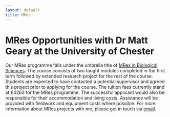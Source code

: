 ```yaml
---
layout: default
title: MRes
---
```


MRes Opportunities with Dr Matt Geary at the University of Chester
=====================================================================

<!--During the next academic year I have several research opportunities for-->
<!--students who would be interested in undertaking a masters by research-->
<!--degree programme.-->

<!--<br>-->

<!--My projects available this year are:-->
<!--* Pond colonisation on the Black Isle  -->
<!--* Great Crested Newt occupancy on the Black Isle  -->
<!--* Using atlas data to estimate bird density and occupancy-->
<!--* Conservation genetics of Natterjack toads at Red Rocks-->

<!--<br>-->

<!--Please see the descriptions below for more information-->

<!--<br>-->

Our MRes programme falls under the umbrella title of [MRes in Biological
Sciences](http://www.chester.ac.uk/biological-sciences/research/MRes-programmes). The
course consists of two taught modules completed in the first term
followed by extended research project for the rest of the course.
Students are expected to have contacted a potential supervisor and
agreed this project prior to applying for the course. The tuition fees
currently stand at £4263 for the MRes programme. The successful
applicant would also be responsible for their accommodation and living
costs. Assistance will be provided with fieldwork and equipment costs where possible. For more information about MRes projects with me, please get in touch via [email](<M.Geary@Chester.ac.uk>). 

<br>


<!--Highland White-Faced Darter Dragonfly Ecology-->
<!---------------------------------------------------->
<!--_w/ Dr. Achaz von Hardenberg_  -->

<!--White-faced darter (_Leucorrhinia dubia_) are a habitat-specialist dragonfly which is currently classified as endangered on the British Red Data list. They are patchily distributed in Britain with the largest populations in the Scottish Highlands. Previous projects at the university of Chester have established a monitoring protocol to survey each life-stage of the white-faced darter. This project would use this protocol to monitor white-faced darter across several sights in the Scottish Highlands. The project will investigate differences in ecology, demographics and habitat preference across sites and provide information which will contribute to white-faced darter conservation at current sites as well as allow future surveys to better target suitable sites which are currently overlooked. This project will involve fieldwork in the Highlands of Scotland and students should be expected to be based there during the field season. This project would suit a student who is keen to work in the field. It will require good networking skills and the ability to work independently.-->

<!--<br>-->

<!--Pond colonisation on the Black Isle-->
<!---------------------------------------------------->
<!--_w/ Scottish Natural Heritage and Dr. Lottie Hosie_  -->

<!--Ponds are a specialist habitat which have been lost across large areas of Great Britain during the last century. This has led to the creation of ponds as an example of conservation management in many areas. The ultimate objective of such pond creation efforts may be to benefit particular target species such as great crested newt (_Triturus cristatus_), however, they also provide habitat, both transient and permanent for a range of other species. This project will use biodiversity assessments of newly created ponds on the Black Isle, Scottish Highlands, spanning a range of ages. The project will investigate changes in species richness and diversity over time as well as habitat features associated with particular taxa. This project will involve fieldwork in the Highlands of Scotland and students should be expected to be based there during the field season. This project would suit a student who is keen to work in the field. It will require good networking skills and the ability to work independently.-->

<!--<br>-->

<!--Great Crested Newt occupancy on the Black Isle-->
<!---------------------------------------------------->
<!--_w/ Scottish Natural Heritage and Dr. Lottie Hosie_  -->

<!--The Great Crested Newt (_Triturus cristatus_; GCN) is a UK Biodiversity Action Plan Priority Species which is protected by both UK and European legislation. Their biphasic lifestyle makes considerable use of terrestrial habitat surrounding their breeding ponds, but we know very little about this aspect of their lives. In contrast there is often extensive data, collected by enthusiastic volunteer surveyors, showing pond occupancy by the species during the breeding season. Combining such field data and modelling approaches can usefully inform management of GCN populations.Indeed, modelling methods have revealed the importance in this population of the surrounding woodland to newts (Miró _et al._ 2017) One particularly promising area of research is the use of occupancy modelling methods to investigate relationships between amphibian presence /abundance and variables related to habitats and management practices (e.g. Peterman et al, 2013). Not only can these models allow us to improve our understanding of GCN ecology but they can also be used to provide evidence for beneficial management actions for GCN conservation. Output from occupancy models can also help improve efficiency and accuracy of volunteer GCN surveys  and the value of this will be assessed. The project will concentrate on a population of GCN on the Black Isle, Scottish Highlands which, due to their relative isolation, provides an interesting situation to investigate pond-specific preferences and relationships with habitat features.-->

<!--<br>-->

<!--Using atlas data to estimate bird density and occupancy-->
<!---------------------------------------------------->
<!--_w/ Dr. Achaz von Hardenberg_  -->

<!--Bird atlases represent a huge undertaking which relies largely on the efforts of deeply committed amateurs around the country. These atlases, plus the survey work which informs them, represents an extremely useful source of information about bird distributions. This project aims to use the North Wales Bird Atlas as the basis for adding value to the bird atlas as a scientific resource. The project will make use of both the atlas data itself along with data from the various surveys which contributed to the atlas. The project will use modern statistical modelling approaches to estimate population density of key species in North Wales with regards to habitat as well as occupancy across the region. This project would suit a student with an interest in ornithology and innovative quantitative ecology methods.-->

<!--<br>-->

<!--Conservation genetics of Natterjack toads at Red Rocks-->
<!---------------------------------------------------->
<!--_w/ Cheshire Wildlife Trust, Dr. Lottie Hosie and Dr. Anna Muir_  -->

<!--Small, isolated populations are at high risk of local extinction due to loss of genetic variability and-->
<!--associated reduction in fitness. Therefore, knowledge of population size and genetic diversity in-->
<!--isolated populations is vital in order to prioritise conservation actions and recover populations that-->
<!--are at risk. The natterjack toad (_Epidalea calamita_) is endangered and legally protected in Britain-->
<!--and exists in less than 40 locations, making it of high conservation concern. One native natterjack-->
<!--toad site lies on the edge of the Dee Estuary at Cheshire Wildlife Trust’s Red Rocks Nature Reserve. The historical population declined to extinction in the early 90’s and was reintroduced from a source population in North Merseyside However, due to the lack of suitable surrounding coastal dune habitat, the natterjack toad-->
<!--population at Red Rocks is now thought to be completely isolated and concerns have been raised-->
<!--that population numbers are low. Therefore, knowledge of population size and genetic diversity of-->
<!--the natterjack toads at this site are vital to avoid a second local extinction event.-->
<!--This project will involve collection of non-invasive samples in the field and will use conservation-->
<!--genetic techniques, including microsatellite markers and genetic capture-recapture, to: 1) quantify-->
<!--the number of individuals within the population; and 2) assess the genetic diversity of the-->
<!--population. The results of this study will be used to form conservation recommendations with-->
<!--Cheshire Wildlife Trust. The ideal candidate will have previous experience of laboratory work (including DNA extraction-->
<!--and PCR) and access to a vehicle for fieldwork.  -->

